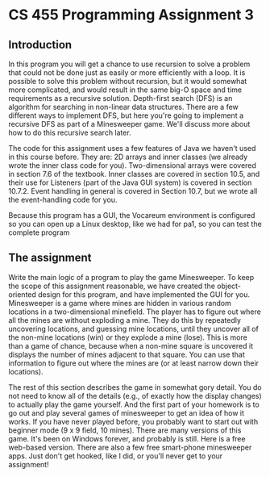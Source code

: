 CS 455 Programming Assignment 3
===============================

Introduction
-------------

In this program you will get a chance to use recursion to solve a problem that could not be done just as easily or more efficiently with a loop. It is possible to solve this problem without recursion, but it would somewhat more complicated, and would result in the same big-O space and time requirements as a recursive solution.
Depth-first search (DFS) is an algorithm for searching in non-linear data structures. There are a few different ways to implement DFS, but here you're going to implement a recursive DFS as part of a Minesweeper game. We'll discuss more about how to do this recursive search later.

The code for this assignment uses a few features of Java we haven't used in this course before. They are: 2D arrays and inner classes (we already wrote the inner class code for you). Two-dimensional arrays were covered in section 7.6 of the textbook. Inner classes are covered in section 10.5, and their use for Listeners (part of the Java GUI system) is covered in section 10.7.2. Event handling in general is covered in Section 10.7, but we wrote all the event-handling code for you.

Because this program has a GUI, the Vocareum environment is configured so you can open up a Linux desktop, like we had for pa1, so you can test the complete program

The assignment
---------------

Write the main logic of a program to play the game Minesweeper. To keep the scope of this assignment reasonable, we have created the object-oriented design for this program, and have implemented the GUI for you.
Minesweeper is a game where mines are hidden in various random locations in a two-dimensional minefield. The player has to figure out where all the mines are without exploding a mine. They do this by repeatedly uncovering locations, and guessing mine locations, until they uncover all of the non-mine locations (win) or they explode a mine (lose). This is more than a game of chance, because when a non-mine square is uncovered it displays the number of mines adjacent to that square. You can use that information to figure out where the mines are (or at least narrow down their locations).

The rest of this section describes the game in somewhat gory detail. You do not need to know all of the details (e.g., of exactly how the display changes) to actually play the game yourself. And the first part of your homework is to go out and play several games of minesweeper to get an idea of how it works. If you have never played before, you probably want to start out with beginner mode (9 x 9 field, 10 mines). There are many versions of this game. It's been on Windows forever, and probably is still. Here is a free web-based version. There are also a few free smart-phone minesweeper apps. Just don't get hooked, like I did, or you'll never get to your assignment!
